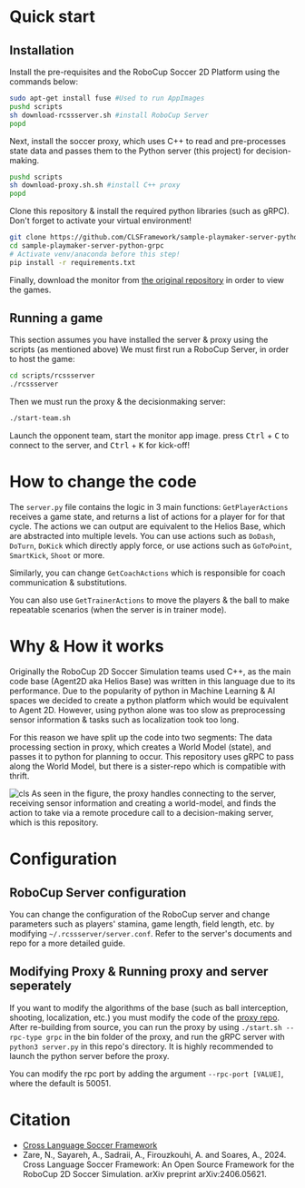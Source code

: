 # Quick start
## Installation
Install the pre-requisites and the RoboCup Soccer 2D Platform using the commands below:
``` Bash
sudo apt-get install fuse #Used to run AppImages
pushd scripts
sh download-rcssserver.sh #install RoboCup Server
popd
```
Next, install the soccer proxy, which uses C++ to read and pre-processes state data and passes them to the Python server (this project) for decision-making.
``` Bash
pushd scripts
sh download-proxy.sh.sh #install C++ proxy
popd
```
Clone this repository & install the required python libraries (such as gRPC). Don't forget to activate your virtual environment!
``` Bash
git clone https://github.com/CLSFramework/sample-playmaker-server-python-grpc.git
cd sample-playmaker-server-python-grpc
# Activate venv/anaconda before this step!
pip install -r requirements.txt
```
Finally, download the monitor from [the original repository](https://github.com/rcsoccersim/rcssmonitor/releases) in order to view the games.
## Running a game
This section assumes you have installed the server & proxy using the scripts (as mentioned above)
We must first run a RoboCup Server, in order to host the game:
``` Bash
cd scripts/rcssserver
./rcssserver
```
Then we must run the proxy & the decisionmaking server:
``` Bash
./start-team.sh
```
Launch the opponent team, start the monitor app image. press <kbd>Ctrl</kbd> + <kbd>C</kbd> to connect to the server, and <kbd>Ctrl</kbd> + <kbd>K</kbd> for kick-off!

# How to change the code
The `server.py` file contains the logic in 3 main functions:
`GetPlayerActions` receives a game state, and returns a list of actions for a player for for that cycle.
The actions we can output are equivalent to the Helios Base, which are abstracted into multiple levels.
You can use actions such as `DoDash`, `DoTurn`, `DoKick` which directly apply force, or use actions such as `GoToPoint`, `SmartKick`, `Shoot` or more.

Similarly, you can change `GetCoachActions` which is responsible for coach communication & substitutions.

You can also use `GetTrainerActions` to move the players & the ball to make repeatable scenarios (when the server is in trainer mode).
# Why & How it works
Originally the RoboCup 2D Soccer Simulation teams used C++, as the main code base (Agent2D aka Helios Base) was written in this language due to its performance.
Due to the popularity of python in Machine Learning & AI spaces we decided to create a python platform which would be equivalent to Agent 2D.
However, using python alone was too slow as preprocessing sensor information & tasks such as localization took too long.

For this reason we have split up the code into two segments:
The data processing section in proxy, which creates a World Model (state), and passes it to python for planning to occur. This repository uses gRPC to pass along the World Model, but there is a sister-repo which is compatible with thrift.

![cls](https://github.com/user-attachments/assets/4daee216-1479-4acd-88f2-9e772b8c7837)
As seen in the figure, the proxy handles connecting to the server, receiving sensor information and creating a world-model, and finds the action to take via a remote procedure call to a decision-making server, which is this repository.

# Configuration
## RoboCup Server configuration
You can change the configuration of the RoboCup server and change parameters such as players' stamina, game length, field length, etc. by modifying `~/.rcssserver/server.conf`. Refer to the server's documents and repo for a more detailed guide.

## Modifying Proxy & Running proxy and server seperately
If you want to modify the algorithms of the base (such as ball interception, shooting, localization, etc.) you must modify the code of the [proxy repo](https://github.com/CLSFramework/soccer-simulation-proxy). After re-building from source, you can run the proxy by using `./start.sh --rpc-type grpc` in the bin folder of the proxy, and run the gRPC server with `python3 server.py` in this repo's directory. It is highly recommended to launch the python server before the proxy.

You can modify the rpc port by adding the argument `--rpc-port [VALUE]`, where the default is 50051. 

# Citation

- [Cross Language Soccer Framework](https://arxiv.org/pdf/2406.05621)
- Zare, N., Sayareh, A., Sadraii, A., Firouzkouhi, A. and Soares, A., 2024. Cross Language Soccer Framework: An Open Source Framework for the RoboCup 2D Soccer Simulation. arXiv preprint arXiv:2406.05621.
